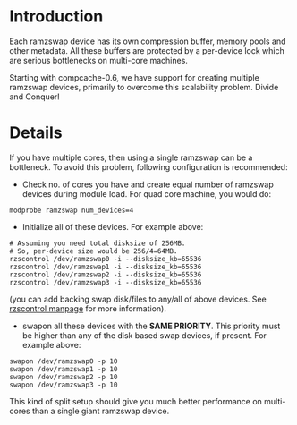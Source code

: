 # Introduction #

Each ramzswap device has its own compression buffer, memory pools and other metadata. All these buffers are protected by a per-device lock which are serious bottlenecks on multi-core machines.

Starting with compcache-0.6, we have support for creating multiple ramzswap devices, primarily to overcome this scalability problem. Divide and Conquer!

# Details #

If you have multiple cores, then using a single ramzswap can be a bottleneck. To avoid this problem, following configuration is recommended:
  * Check no. of cores you have and create equal number of ramzswap devices during module load. For quad core machine, you would do:
```
modprobe ramzswap num_devices=4
```
  * Initialize all of these devices. For example above:
```
# Assuming you need total disksize of 256MB.
# So, per-device size would be 256/4=64MB.
rzscontrol /dev/ramzswap0 -i --disksize_kb=65536
rzscontrol /dev/ramzswap1 -i --disksize_kb=65536
rzscontrol /dev/ramzswap2 -i --disksize_kb=65536
rzscontrol /dev/ramzswap3 -i --disksize_kb=65536
```
(you can add backing swap disk/files to any/all of above devices. See [rzscontrol manpage](http://compcache.googlecode.com/hg/sub-projects/rzscontrol/man/rzscontrol.html) for more information).
  * swapon all these devices with the **SAME PRIORITY**. This priority must be higher than any of the disk based swap devices, if present. For example above:
```
swapon /dev/ramzswap0 -p 10
swapon /dev/ramzswap1 -p 10
swapon /dev/ramzswap2 -p 10
swapon /dev/ramzswap3 -p 10
```

This kind of split setup should give you much better performance on multi-cores than a single giant ramzswap device.